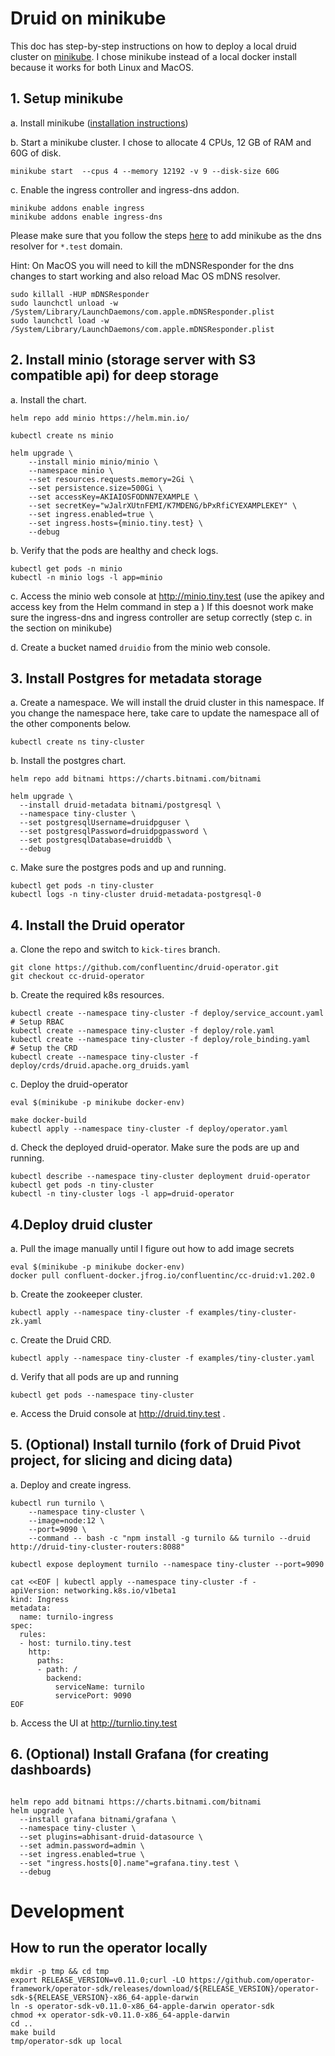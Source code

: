 # Druid on minikube
This doc has step-by-step instructions on how to deploy a local druid cluster on [minikube](https://github.com/kubernetes/minikube).
I chose minikube instead of a local docker install because it works for both Linux and MacOS. 


## 1. Setup minikube

a. Install minikube ([installation instructions](https://minikube.sigs.k8s.io/docs/start/))

b. Start a minikube cluster. I chose to allocate 4 CPUs, 12 GB of RAM and 60G of disk. 
```shell script
minikube start  --cpus 4 --memory 12192 -v 9 --disk-size 60G
```

c. Enable the ingress controller and ingress-dns addon.
```shell script
minikube addons enable ingress
minikube addons enable ingress-dns
```

Please make sure that you follow the steps [here](https://github.com/kubernetes/minikube/tree/master/deploy/addons/ingress-dns) to add minikube as the dns resolver for `*.test` domain. 

Hint: On MacOS you will need to kill the mDNSResponder for the dns changes to start working and also reload Mac OS mDNS resolver.
```shell script
sudo killall -HUP mDNSResponder
sudo launchctl unload -w /System/Library/LaunchDaemons/com.apple.mDNSResponder.plist
sudo launchctl load -w /System/Library/LaunchDaemons/com.apple.mDNSResponder.plist
```

## 2. Install minio (storage server with S3 compatible api) for deep storage

a. Install the chart.
```shell script
helm repo add minio https://helm.min.io/

kubectl create ns minio

helm upgrade \
    --install minio minio/minio \
    --namespace minio \
    --set resources.requests.memory=2Gi \
    --set persistence.size=500Gi \
    --set accessKey=AKIAIOSFODNN7EXAMPLE \
    --set secretKey="wJalrXUtnFEMI/K7MDENG/bPxRfiCYEXAMPLEKEY" \
    --set ingress.enabled=true \
    --set ingress.hosts={minio.tiny.test} \
    --debug
```

b. Verify that the pods are healthy and check logs.
```shell script
kubectl get pods -n minio
kubectl -n minio logs -l app=minio
```
c. Access the minio web console at http://minio.tiny.test (use the apikey and access key from the Helm command in step a )
If this doesnot work make sure the ingress-dns and ingress controller are setup correctly (step c. in the section on minikube)

d. Create a bucket named `druidio` from the minio web console.

## 3. Install Postgres for metadata storage

a. Create a namespace. We will install the druid cluster in this namespace. If you change the namespace here, take care to update the namespace all of the other components below.
```shell script
kubectl create ns tiny-cluster
```
b. Install the postgres chart.
```shell script
helm repo add bitnami https://charts.bitnami.com/bitnami

helm upgrade \
  --install druid-metadata bitnami/postgresql \
  --namespace tiny-cluster \
  --set postgresqlUsername=druidpguser \
  --set postgresqlPassword=druidpgpassword \
  --set postgresqlDatabase=druiddb \
  --debug
```

c. Make sure the postgres pods and up and running.
```shell script
kubectl get pods -n tiny-cluster
kubectl logs -n tiny-cluster druid-metadata-postgresql-0
```

## 4. Install the Druid operator
a. Clone the repo and switch to `kick-tires` branch.
```shell script
git clone https://github.com/confluentinc/druid-operator.git
git checkout cc-druid-operator
```

b. Create the required k8s resources.
```shell script
kubectl create --namespace tiny-cluster -f deploy/service_account.yaml
# Setup RBAC
kubectl create --namespace tiny-cluster -f deploy/role.yaml
kubectl create --namespace tiny-cluster -f deploy/role_binding.yaml
# Setup the CRD
kubectl create --namespace tiny-cluster -f deploy/crds/druid.apache.org_druids.yaml
```
c. Deploy the druid-operator
```shell script
eval $(minikube -p minikube docker-env)

make docker-build
kubectl apply --namespace tiny-cluster -f deploy/operator.yaml
```
d. Check the deployed druid-operator. Make sure the pods are up and running.
```shell script
kubectl describe --namespace tiny-cluster deployment druid-operator
kubectl get pods -n tiny-cluster
kubectl -n tiny-cluster logs -l app=druid-operator
```

## 4.Deploy druid cluster
 
a. Pull the image manually until I figure out how to add image secrets
```shell script
eval $(minikube -p minikube docker-env)
docker pull confluent-docker.jfrog.io/confluentinc/cc-druid:v1.202.0
```
b. Create the zookeeper cluster.
```shell script
kubectl apply --namespace tiny-cluster -f examples/tiny-cluster-zk.yaml
```
c. Create the Druid CRD.
```shell script
kubectl apply --namespace tiny-cluster -f examples/tiny-cluster.yaml
```
d. Verify that all pods are up and running
```shell script
kubectl get pods --namespace tiny-cluster
```
e. Access the Druid console at http://druid.tiny.test .

## 5. (Optional) Install turnilo (fork of Druid Pivot project, for slicing and dicing data)

a. Deploy and create ingress.
```shell script
kubectl run turnilo \
    --namespace tiny-cluster \
    --image=node:12 \
    --port=9090 \
    --command -- bash -c "npm install -g turnilo && turnilo --druid http://druid-tiny-cluster-routers:8088"

kubectl expose deployment turnilo --namespace tiny-cluster --port=9090

cat <<EOF | kubectl apply --namespace tiny-cluster -f -
apiVersion: networking.k8s.io/v1beta1
kind: Ingress
metadata:
  name: turnilo-ingress
spec:
  rules:
  - host: turnilo.tiny.test
    http:
      paths:
      - path: /
        backend:
          serviceName: turnilo
          servicePort: 9090
EOF

```
b. Access the UI at http://turnlio.tiny.test


## 6. (Optional) Install Grafana (for creating dashboards)
```shell script

helm repo add bitnami https://charts.bitnami.com/bitnami
helm upgrade \
  --install grafana bitnami/grafana \
  --namespace tiny-cluster \
  --set plugins=abhisant-druid-datasource \
  --set admin.password=admin \
  --set ingress.enabled=true \
  --set "ingress.hosts[0].name"=grafana.tiny.test \
  --debug
```

# Development

## How to run the operator locally
```shell script
mkdir -p tmp && cd tmp
export RELEASE_VERSION=v0.11.0;curl -LO https://github.com/operator-framework/operator-sdk/releases/download/${RELEASE_VERSION}/operator-sdk-${RELEASE_VERSION}-x86_64-apple-darwin
ln -s operator-sdk-v0.11.0-x86_64-apple-darwin operator-sdk
chmod +x operator-sdk-v0.11.0-x86_64-apple-darwin
cd ..
make build
tmp/operator-sdk up local
```